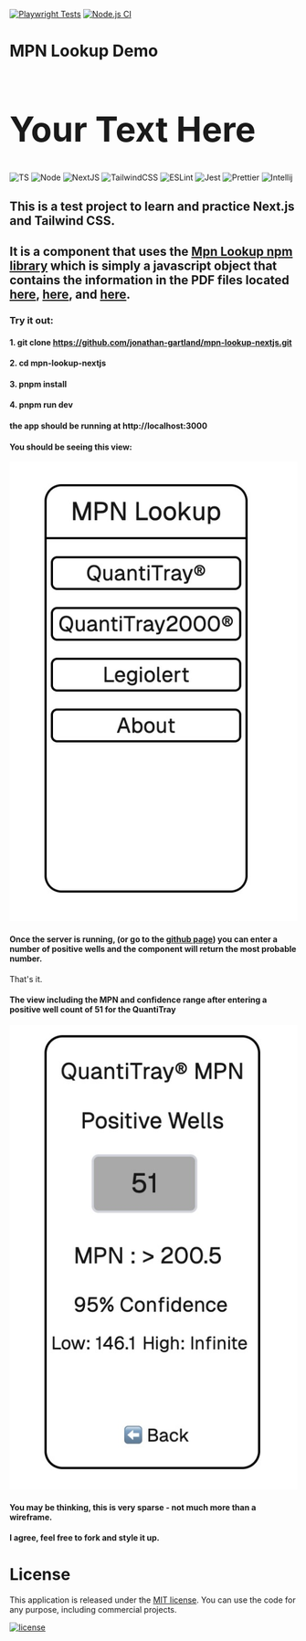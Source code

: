 [![Playwright Tests](https://github.com/jonathan-gartland/mpn-lookup-nextjs/actions/workflows/playwright.yml/badge.svg?branch=development)](https://github.com/jonathan-gartland/mpn-lookup-nextjs/actions/workflows/playwright.yml) 
[![Node.js CI](https://github.com/jonathan-gartland/mpn-lookup-nextjs/actions/workflows/test.yml/badge.svg)](https://github.com/jonathan-gartland/mpn-lookup-nextjs/actions/workflows/test.yml)  

# MPN Lookup Demo  
<h1 style="font-size: 60px">Your Text Here</h1>  

![TS](https://img.shields.io/badge/TypeScript-007ACC?style=for-the-badge&logo=typescript&logoColor=white)
![Node](https://img.shields.io/badge/Node.js-43853D?style=for-the-badge&logo=node.js&logoColor=white)
![NextJS](https://img.shields.io/badge/next.js-000000?style=for-the-badge&logo=nextdotjs&logoColor=white)
![TailwindCSS](https://img.shields.io/badge/Tailwind_CSS-38B2AC?style=for-the-badge&logo=tailwind-css&logoColor=white)
![ESLint](https://img.shields.io/badge/eslint-3A33D1?style=for-the-badge&logo=eslint&logoColor=white)
![Jest](https://img.shields.io/badge/Jest-323330?style=for-the-badge&logo=Jest&logoColor=white)
![Prettier](https://img.shields.io/badge/prettier-1A2C34?style=for-the-badge&logo=prettier&logoColor=F7BA3E)
![Intellij](https://img.shields.io/badge/IntelliJ_IDEA-000000.svg?style=for-the-badge&logo=intellij-idea&logoColor=white)

## This is a test project to learn and practice Next.js and Tailwind CSS.

## It is a component that uses the [Mpn Lookup npm library](https://www.npmjs.com/package/mpn-lookup) which is simply a javascript object that contains the information in the PDF files located [here](https://www.idexx.com/files/qt97mpntable.pdf), [here](https://www.idexx.com/files/51-well-quanti-tray-mpn-table-h-en.pdf), and [here](https://www.idexx.com/files/quanti-tray-legiolert-mpn-table.pdf).

### Try it out:

#### 1. git clone https://github.com/jonathan-gartland/mpn-lookup-nextjs.git

#### 2. cd mpn-lookup-nextjs

#### 3. pnpm install

#### 4. pnpm run dev

#### the app should be running at http://localhost:3000

#### You should be seeing this view:

![home view](./public/home.jpg "Home View")

#### Once the server is running, (or go to the [github page](https://jonathan-gartland.github.io/mpn-lookup-nextjs)) you can enter a number of positive wells and the component will return the most probable number.

That's it.

#### The view including the MPN and confidence range after entering a positive well count of 51 for the QuantiTray

![QuantiTray](./public/qt.jpg "QuantiTray View")

#### You may be thinking, this is very sparse - not much more than a wireframe.

#### I agree, feel free to fork and style it up.  
  

# License

This application is released under the [MIT license](LICENSE). You can use the code for any purpose, including commercial projects.

[![license](https://img.shields.io/badge/License-MIT-yellow.svg)](https://opensource.org/licenses/MIT)
